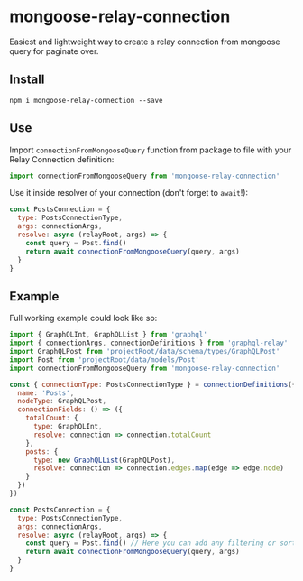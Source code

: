 # mongoose-relay-connection
Easiest and lightweight way to create a relay connection from mongoose query for paginate over.

## Install
`npm i mongoose-relay-connection --save`

## Use
Import `connectionFromMongooseQuery` function from package to file with your Relay Connection definition:

```javascript
import connectionFromMongooseQuery from 'mongoose-relay-connection'
```

Use it inside resolver of your connection (don't forget to `await`!):

```javascript
const PostsConnection = {
  type: PostsConnectionType,
  args: connectionArgs,
  resolve: async (relayRoot, args) => {
    const query = Post.find()
    return await connectionFromMongooseQuery(query, args)
  }
}
```

## Example
Full working example could look like so:

```javascript
import { GraphQLInt, GraphQLList } from 'graphql'
import { connectionArgs, connectionDefinitions } from 'graphql-relay'
import GraphQLPost from 'projectRoot/data/schema/types/GraphQLPost'
import Post from 'projectRoot/data/models/Post'
import connectionFromMongooseQuery from 'mongoose-relay-connection'

const { connectionType: PostsConnectionType } = connectionDefinitions({
  name: 'Posts',
  nodeType: GraphQLPost,
  connectionFields: () => ({
    totalCount: {
      type: GraphQLInt,
      resolve: connection => connection.totalCount
    },
    posts: {
      type: new GraphQLList(GraphQLPost),
      resolve: connection => connection.edges.map(edge => edge.node)
    }
  })
})

const PostsConnection = {
  type: PostsConnectionType,
  args: connectionArgs,
  resolve: async (relayRoot, args) => {
    const query = Post.find() // Here you can add any filtering or sorting to your query
    return await connectionFromMongooseQuery(query, args)
  }
}
```